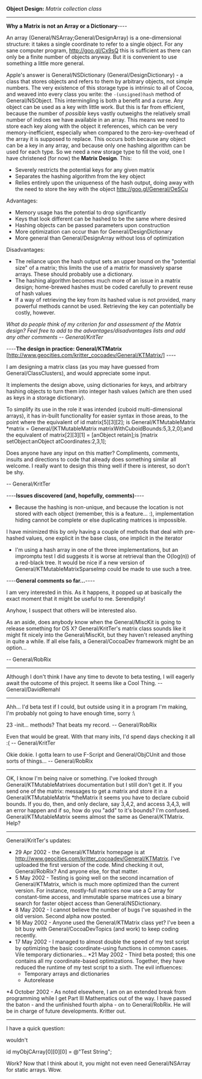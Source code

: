 **Object Design:** *Matrix collection class*

----

**Why a Matrix is not an Array or a Dictionary**----

An array (General/NSArray;General/DesignArray) is a one-dimensional structure: it takes a single coordinate to refer to a single object. For any sane computer program, http://goo.gl/Cx9sQ this is sufficient as there can only be a finite number of objects anyway. But it is convenient to use something a little more general.

Apple's answer is General/NSDictionary (General/DesignDictionary) - a class that stores objects and refers to them by arbitrary objects, not simple numbers. The very existence of this storage type is intrinsic to all of Cocoa, and weaved into every class you write: the <code>-(unsigned)hash</code> method of General/NSObject. This intermingling is both a benefit and a curse. Any object can be used as a key with little work. But this is far from efficient, because the number of *possible* keys vastly outweighs the relatively small number of indices we have available in an array. This means we need to store each key along with the object it references, which can be very memory-inefficient, especially when compared to the zero-key-overhead of the array it is supposed to replace.
This occurs both because any object can be a key in any array, and because only one hashing algorithm can be used for each type. So we need a new storage type to fill the void, one I have christened (for now) the **Matrix Design**. This:

* Severely restricts the potential keys for any given matrix
* Separates the hashing algorithm from the key object
* Relies entirely upon the uniqueness of the hash output, doing away with the need to store the key with the object http://goo.gl/General/OeSCu


Advantages:
* Memory usage has the potential to drop significantly
* Keys that look different can be hashed to be the same where desired
* Hashing objects can be passed parameters upon construction
* More optimization can occur than for General/DesignDictionary
* More general than General/DesignArray without loss of optimization


Disadvantages:
* The reliance upon the hash output sets an upper bound on the "potential size" of a matrix; this limits the use of a matrix for massively sparse arrays. These should probably use a dictionary.
* The hashing algorithm becomes much more of an issue in a matrix design; home-brewed hashes must be coded carefully to prevent reuse of hash values
* If a way of retrieving the key from its hashed value is not provided, many powerful methods cannot be used. Retrieving the key can potentially be costly, however.


*What do people think of my criterion for and assessment of the Matrix design? Feel free to add to the advantages/disadvantages lists and add any other comments -- General/KritTer*

----**The design in practice: General/KTMatrix**
[http://www.geocities.com/kritter_cocoadev/General/KTMatrix/] ----

I am designing a matrix class (as you may have guessed from General/ClassClusters), and would appreciate some input.

It implements the design above, using dictionaries for keys, and arbitrary hashing objects to turn them into integer hash values (which are then used as keys in a storage dictionary).

To simplify its use in the role it was intended (cuboid multi-dimensional arrays), it has in-built functionality for easier syntax in those areas, to the point where the equivalent of
    id matrix[5][3][2]; is
    General/KTMutableMatrix *matrix =
    General/[KTMutableMatrix matrixWithCuboidBounds:5,3,2,0];and the equivalent of
    matrix[2][3][1] = [anObject retain];is
    [matrix setObject:anObject atCoordinates:2,3,1];

Does anyone have any input on this matter? Compliments, comments, insults and directions to code that already does something similar all welcome. I really want to design this thing well if there is interest, so don't be shy.

-- General/KritTer

----**Issues discovered (and, hopefully, comments)**----


* Because the hashing is non-unique, and because the location is not stored with each object (remember, this is a feature... :), implementation hiding cannot be complete or else duplicating matrices is impossible.

I have minimized this by only having a couple of methods that deal with pre-hashed values, one explicit in the base class, one implicit in the iterator

* I'm using a hash array in one of the three implementations, but an impromptu test I did suggests it is worse at retrieval than the O(log(n)) of a red-black tree. It would be nice if a new version of General/KTMutableMatrixSparseImp could be made to use such a tree.


----**General comments so far...**----

I am very interested in this. As it happens, it popped up at basically the exact moment that it might be useful to me. Serendipity!

Anyhow, I suspect that others will be interested also.

As an aside, does anybody know when the General/MiscKit is going to release something for OS X? General/KritTer's matrix class sounds like it might fit nicely into the General/MiscKit, but they haven't released anything in quite a while. If all else fails, a General/CocoaDev framework might be an option...

-- General/RobRix

----

Although I don't think I have any time to devote to beta testing, I will eagerly await the outcome of this project. It seems like a Cool Thing. -- General/DavidRemahl

----

Ahh... I'd beta test if I could, but outside using it in a program I'm making, I'm probably not going to have enough time, sorry :\

23 -init... methods? That beats my record. -- General/RobRix

Even that would be great. With that many inits, I'd spend days checking it all :( -- General/KritTer

Okie dokie. I gotta learn to use F-Script and General/ObjCUnit and those sorts of things... -- General/RobRix

----
OK, I know I'm being naive or something. I've looked through General/KTMutableMatrixes documentation but I still don't get it. 
If you send one of the matrix: messages to get a matrix and store it in a 
    General/KTMutableMatrix *theMatrix 
it seems you have to declare cuboid bounds. If you do, then, and only declare, say 3,4,2, and access 3,4,3, will an error happen and if so, how do you "add" to it's bounds? I'm confused. General/KTMutableMatrix seems almost the same as General/KTMatrix. Help?

----
General/KritTer's updates: 
* 29 Apr 2002 - the General/KTMatrix homepage is at http://www.geocities.com/kritter_cocoadev/General/KTMatrix. I've uploaded the first version of the code. Mind checking it out, General/RobRix? And anyone else, for that matter.
* 5 May 2002 - Testing is going well on the second incarnation of General/KTMatrix, which is much more optimized than the current version. For instance, mostly-full matrices now use a C array for constant-time access, and immutable sparse matrices use a binary search for faster object access than General/NSDictionary.
* 8 May 2002 - I cannot believe the number of bugs I've squashed in the old version. Second alpha now posted.
* 16 May 2002 - Anyone used the General/KTMatrix class yet? I've been a bit busy with General/CocoaDevTopics (and work) to keep coding recently.
* 17 May 2002 - I managed to almost double the speed of my test script by optimizing the basic coordinate-using functions in common cases. Vile temporary dictionaries...
*21 May 2002 - Third beta posted; this one contains all my coordinate-based optimizations. Together, they have reduced the runtime of my test script to a sixth. The evil influences: 
    * Temporary arrays and dictionaries
    * Autorelease
    

*4 October 2002 - As noted elsewhere, I am on an extended break from programming while I get Part III Mathematics out of the way. I have passed the baton - and the unfinished fourth alpha - on to General/RobRix. He will be in charge of future developments. Kritter out.

----
I have a quick question:

wouldn't

    
id myObjCArray[0][0][0] = @"Test String";


Work?
Now that I think about it, you might not even need General/NSArray for static arrays. Wow.